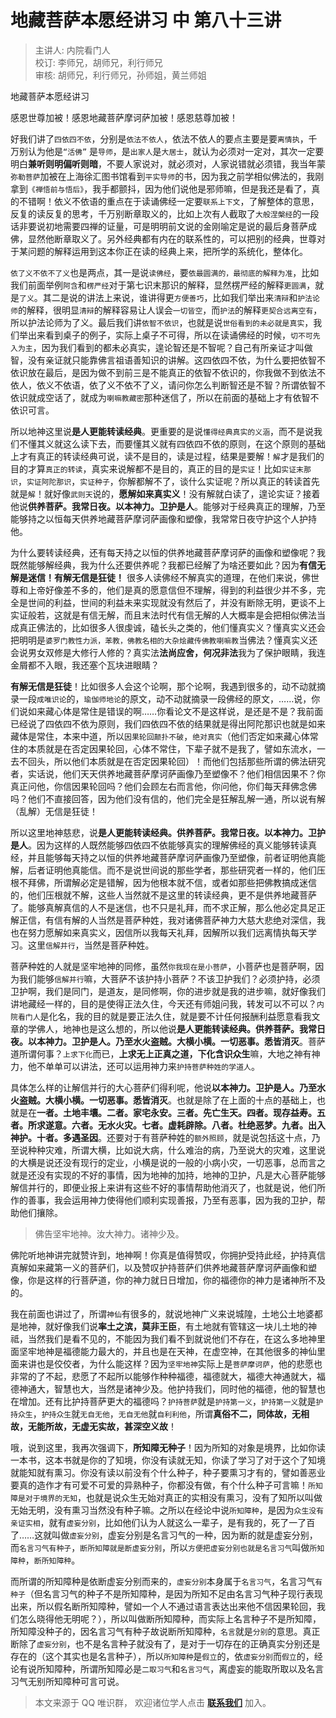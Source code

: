 # 地藏菩萨本愿经讲习 中 第八十三讲

> 主讲人: 内院看门人 <br />
> 校订: 李师兄，胡师兄，利行师兄 <br />
> 审核: 胡师兄，利行师兄，孙师姐，黄兰师姐 <br />

地藏菩萨本愿经讲习

感恩世尊加被！感恩地藏菩萨摩诃萨加被！感恩慈尊加被！

好我们讲了`四依四不依`，分别是`依法不依人`，依法不依人的要点主要是要`离情执`，千万别认为他是`“活佛”` 是`导师`，是`出家人`是`大居士`，就认为必须对一定对，其次一定要明白**兼听则明偏听则暗**，不要人家说对，就必须对，人家说错就必须错，我当年蒙`弥勒菩萨`加被在上海徐汇图书馆看到`平实导师`的书，因为我之前学相似佛法的，我刚拿到`《禅悟前与悟后》`，我手都颤抖，因为他们说他是邪师嘛，但是我还是看了，真的不错啊！依义不依语的重点在于读诵佛经一定要`联系上下文`，了解整体的意思，反复的读反复的思考，千万别断章取义的，比如上次有人截取了`大般涅槃经`的一段话非要说初地需要四禅的证量，可是明明前文说的金刚喻定是说的最后身菩萨成佛，显然他断章取义了。另外经典都有内在的联系性的，可以把别的经典，世尊对于某问题的解释运用到这本你正在读的经典上来，把所学的系统化，整体化。

`依了义不依不了义`也是两点，其一是说`读佛经`，要`依最圆满的，最彻底的解释为准`，比如我们前面举例`阿含`和`楞严经`对于第七识末那识的解释，显然楞严经的解释`更圆满`，就是`了义`。其二是说的讲法上来说，谁讲得更`方便善巧`，比如我们举出来`清辩`和`护法论师`的解释，很明显`清辩`的解释容易让人误会`一切皆空`，而`护法`的解释`更契合远离空有`，所以护法论师为了义。最后我们讲`依智不依识`，也就是说`世俗看到的未必就是真实`，我们举出来看到桌子的例子，实际上桌子不可得，所以在读诵佛经的时候，`切不可先入为主`，因为我们看到的都未必真实，遑论智还是不智呢？自己有所亲证才叫做智，没有亲证就只能靠佛言祖语善知识的讲解。这四依四不依，为什么要把依智不依识放在最后，是因为做不到前三是不能真正的依智不依识的，你我做不到依法不依人，依义不依语，依了义不依不了义，请问你怎么判断智还是不智？所谓依智不依识就成空话了，就成为`喇嘛教藏密`那种迷信了，所以在前面的基础上才有依智不依识可言。

所以地神这里说**是人更能转读经典**。更重要的是说`懂得经典真实的义涵`，而不是说我们不懂其义就这么读下去，而要懂其义就有四依四不依的原则，在这个原则的基础上才有真正的转读经典可说，读不是目的，读是过程，结果是要解！`解`才是我们的目的才算`真正的转读`，真实来说解都不是目的，真正的目的是`实证`！比如`实证末那识`，`实证阿陀那识`，`实证种子`，你解都解不了，谈什么实证呢？所以真正的转读首先就是`解`！就好像`武则天`说的，**愿解如来真实义**！没有解就白读了，遑论实证？接着他说**供养菩萨。我常日夜。以本神力。卫护是人**。能够对于经典真正的理解，乃至能够持之以恒每天供养地藏菩萨摩诃萨画像和塑像，我常常日夜守护这个人护持他。

为什么要转读经典，还有每天持之以恒的供养地藏菩萨摩诃萨的画像和塑像呢？我既然能够解经典，我为什么还要供养呢？我都已经解了为啥还要如此？因为**有信无解是迷信！有解无信是狂徒！** 很多人读佛经不解真实的道理，在他们来说，佛世尊和上帝好像差不多的，他们是真的愿意信但不理解，得到的利益很少并不多，完全是世间的利益，世间的利益未来实现就没有然后了，并没有断除无明，更谈不上实证般若，这就是有信无解，而且末法时代有信无解的人大概率是会把相似佛法当成真正佛法的，比如很多人很虔诚，磕长头之类的，他们懂真实义？懂真实义还会把明明是`婆罗门教性力派，苯教，佛教名相的大杂烩藏传佛教喇嘛教`当佛法？懂真实义还会说男女双修是大修行人修的？真实法**法尚应舍，何况非法**我为了保护眼睛，我连金屑都不入眼，我还塞个瓦块进眼睛？

**有解无信是狂徒**！比如很多人会这个论啊，那个论啊，我遇到很多的，动不动就摘录一段`成唯识论`的，`瑜伽师地论`的原文，动不动就摘录一段佛经的原文，……说，你们说如来藏心体是常住是错误的啊……你看论文不是这样说，是还是不是？我前面已经说了四依四不依为原则，我们四依四不依的结果就是得出阿陀那识也就是如来藏体是常住，本来中道，所以`因果轮回颠扑不破`，`绝对真实`（他们否定如来藏心体常住的本质就是在否定因果轮回，心体不常住，下辈子就不是我了，譬如东流水，一去不回头，所以他们本质就是在否定因果轮回）！而他们包括那些所谓的佛法研究者，实话说，他们天天供养地藏菩萨摩诃萨画像乃至塑像不？他们相信因果不？你真正问他，你信因果轮回吗？他们会顾左右而言他，你问他，你们每天拜佛念佛吗？他们不直接回答，因为他们没有信的，他们完全是狂解乱解一通，所以说有解（乱解）无信是狂徒！

所以这里地神慈悲，说**是人更能转读经典。供养菩萨。我常日夜。以本神力。卫护是人**。因为这样的人既然能够四依四不依能够真实的理解佛经的真义能够转读真经，并且能够每天持之以恒的供养地藏菩萨摩诃萨画像乃至塑像，前者证明他真能解，后者证明他真能信。而不是说世间说的那些学者，那些研究者一样的，他们压根不拜佛，所谓解必定是错解，因为他根本就不信，或者如那些把佛教搞成迷信的，他们压根就不解，这些人当然就不是这里的转读经典，更不是供养地藏菩萨了。能够真解真信的人不是迷信，也不只是礼拜，而不求正解，那么他必定具足正解正信，有信有解的人当然是菩萨种姓，我对诸佛菩萨神力大慈大悲绝对深信，我也在努力愿解如来真实义，因信所以我每天礼拜，因解所以我们远离情执每天学习。这里`信解并行`，当然是菩萨种姓。

菩萨种姓的人就是坚牢地神的同修，虽然`你我现在是小菩萨`，小菩萨也是菩萨啊，因为我们能够`信解并行`嘛，大菩萨不该护持小菩萨？不该卫护我们？必须护持，必须卫护啊，我们是同门，是道友，是同修啊，你的进步就是我的进步嘛，就好像我们讲地藏经一样的，目的是使得正法久住，今天还有师姐问我，转发可以不可以？`内院看门人`是化名，我的目的就是要正法久住，就是要不计任何报酬利益愿意看我文章的学佛人，地神也是这么想的，所以他说**是人更能转读经典。供养菩萨。我常日夜。以本神力。卫护是人。乃至水火盗贼。大横小横。一切恶事。悉皆消灭**。菩萨道所谓何事？`上求下化`而已，**上求无上正真之道，下化含识众生**嘛，大地之神有神力，他不单单可以讲法，还可以运用神力来`护持菩萨种姓的学道人`。

具体怎么样的让解信并行的大心菩萨们得利呢，他说**以本神力。卫护是人。乃至水火盗贼。大横小横。一切恶事。悉皆消灭**。也就是除了在上面的十点的基础上，也就是在**一者。土地丰壤。二者。家宅永安。三者。先亡生天。四者。现存益寿。五者。所求遂意。六者。无水火灾。七者。虚耗辟除。八者。杜绝恶梦。九者。出入神护。十者。多遇圣因**。还要对于有菩萨种姓的`额外照顾`，就是说包括这十点，乃至说种种灾难，所谓大横，比如说大病，什么难治的病，乃至说大的灾难，这里说的大横是说还没有现行的定业，小横是说的一般的小病小灾，一切恶事，总而言之就是还没有实现的不好的事情，因为地神的加持，地神的卫护，凡是大心菩萨能够解信并行的，即便业报上来讲有这些不好的事情帮助他消灭了，也就是说，他们所作的善事，我会运用神力使得他们顺利实现善报，乃至有恶事，因为我的卫护，帮助他们攘除。

> 佛告坚牢地神。汝大神力。诸神少及。

佛陀听地神讲完就赞许到，地神啊！你真是值得赞叹，你拥护受持此经，护持真信真解如来藏第一义的菩萨们，以及赞叹护持菩萨们供养地藏菩萨摩诃萨画像和塑像，你是这样的行菩萨道，你的神力就日日增加，你的福德你的神力是诸神所不及的。

我在前面也讲过了，所谓`神仙`有很多的，就说地神广义来说城隍，土地公土地婆都是地神，就好像我们说**率土之滨，莫非王臣**，有土地就有管辖这一块儿土地的神祗，当然我们是看不见的，不能因为我们看不到就说他们不存在，在这么多地神里面坚牢地神是福德能力最大的，并且也是在天神，在虚空神，在其他很多的神仙里面来讲也是佼佼者，为什么能这样？因为`坚牢地神`实际上是`菩萨摩诃萨`，他的悲愿也非常的了不起，悲愿了不起所以能够作种种福德，福德就大，福德大神通就大，福德神通大，智慧也大，当然是诸神少及。他护持我们，同时他的福德，他的智慧也在增加。还有比护持菩萨更大的福德吗？`护持菩萨`就是`护持第一义`，`护持第一义`就是`护持众生`，`护持众生`就`无自无他`，`无自无他`就`自利利他`，所谓**真俗不二，同体故，无相故，无能所故，无虚无实故，甚深空义故**！

哦，说到这里，我再次强调下，**所知障无种子**！因为所知的对象是境界，比如你读一本书，这本书就是你的了知境，你没有读就无知，你读了学习了对于这个了知境就能知就有熏习。你没有读以前没有个什么种子，种子要熏习才有的，譬如善恶业要真的造作才有可爱不可爱的异熟种子，你都没有做，有个什么种子可言嘛！`所知障是对于境界的无知`，也就是说众生无始对真正的实相没有熏习，没有了知所以叫做无始无明，没有熏习当然没有种子嘛。之所以在经论中说`所知障种`，是因为`众生没有亲证实相`，就有`虚妄分别`，比如他们认为人就这么一辈子，是有我的，死了一了百了……这就叫做`虚妄分别`，虚妄分别是名言习气的一种，因为断的就是虚妄分别，而`名言习气有种子`，`断所知障就是断虚妄分别`，所以`方便把虚妄分别也就是名言习气`叫做`所知障种`，`断所知障种`。

而所谓的所知障种是依断虚妄分别而来的，`虚妄分别`本身属于`名言习气`，名言习气`有种子`（但名言习气的种子不是所知障种，是因为所知不足由名言习气种子现行表现出来，所以假名断所知障种，譬如一个人不通过语言表达出来他不信因果轮回，我们怎么晓得他无明呢？），所以叫做断所知障种，而实际上名言种子不是所知障，所知障没种子的，因名言习气有种子故说断所知障种，`名言`就是`分别`的意思。真正断除了`虚妄分别`，也不是名言种子就没有了，是对于一切存在的正确真实分别还是存在的（这个其实也是名言种子），所以`所知障种`是`假立`的，依`虚妄分别`而`假立`的，经论有说所知障种，所谓所知障必是`二取习气`和`名言习气`，离虚妄的能取所取以及名言习气无别所知障种可言可说。

> 本文来源于 QQ 唯识群， 欢迎诸位学人点击 **[联系我们](https://mp.weixin.qq.com/s/lZCfWjmLjgNR165Tx4_bCQ)** 加入。
